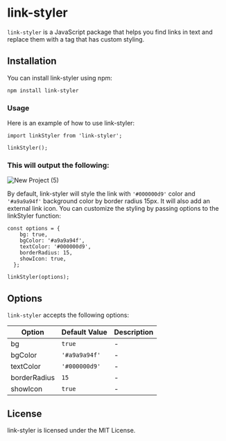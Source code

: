 # link-styler
`link-styler` is a JavaScript package that helps you find links in text and replace them with a tag that has custom styling.

## Installation
You can install link-styler using npm:
```
npm install link-styler
```

### Usage
Here is an example of how to use link-styler:

```
import linkStyler from 'link-styler';

linkStyler();
```

### This will output the following:
![New Project (5)](https://user-images.githubusercontent.com/11958698/222882482-1e9d0546-7484-4543-8db1-2eaf02a46cf5.png)


By default, link-styler will style the link with `'#000000d9'` color and `'#a9a9a94f'` background color by border radius 15px. It will also add an external link icon. You can customize the styling by passing options to the linkStyler function:

```
const options = {
    bg: true,
    bgColor: '#a9a9a94f',
    textColor: '#000000d9',
    borderRadius: 15,
    showIcon: true,
  };

linkStyler(options);
```

## Options
`link-styler` accepts the following options:

| Option | Default Value | Description |
| --------------- | --------------- | --------------- |
| bg | `true` | - |
| bgColor | `'#a9a9a94f'` | - |
| textColor | `'#000000d9'` | - |
| borderRadius | `15` | - |
| showIcon | `true` | - |

## License
link-styler is licensed under the MIT License.
